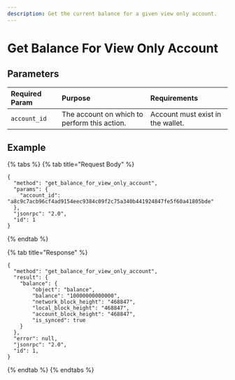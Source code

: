 ```yaml
---
description: Get the current balance for a given view only account.
---
```


# Get Balance For View Only Account

## Parameters

| Required Param | Purpose | Requirements |
| :--- | :--- | :--- |
| `account_id` | The account on which to perform this action. | Account must exist in the wallet. |

## Example

{% tabs %}
{% tab title="Request Body" %}
```text
{
  "method": "get_balance_for_view_only_account",
  "params": {
    "account_id": "a8c9c7acb96cf4ad9154eec9384c09f2c75a340b441924847fe5f60a41805bde"
  },
  "jsonrpc": "2.0",
  "id": 1
}
```
{% endtab %}

{% tab title="Response" %}
```text
{
  "method": "get_balance_for_view_only_account",
  "result": {
    "balance": {
        "object": "balance",
        "balance": "10000000000000",
        "network_block_height": "468847",
        "local_block_height": "468847",
        "account_block_height": "468847",
        "is_synced": true
    }
  },
  "error": null,
  "jsonrpc": "2.0",
  "id": 1,
}
```
{% endtab %}
{% endtabs %}


